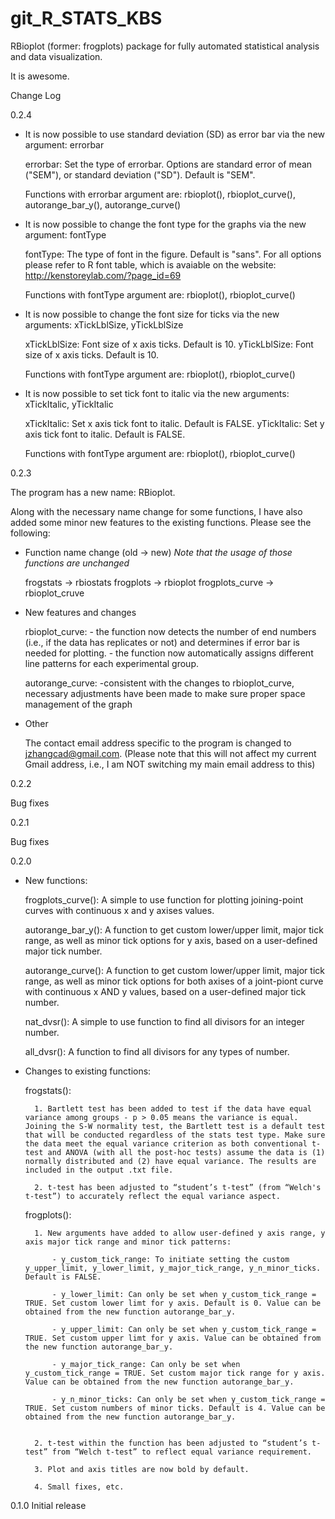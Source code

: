 # git_R_STATS_KBS
RBioplot (former: frogplots) package for fully automated statistical analysis and data visualization.

It is awesome.

Change Log



0.2.4

- It is now possible to use standard deviation (SD) as error bar via the new argument:	errorbar

	errorbar: Set the type of errorbar. Options are standard error of mean ("SEM"), or standard deviation ("SD"). Default is "SEM".

	Functions with errorbar argument are: rbioplot(), rbioplot_curve(), autorange_bar_y(), autorange_curve()


- It is now possible to change the font type for the graphs via the new argument: fontType

	fontType: The type of font in the figure. Default is "sans". For all options please refer to R font table, which is avaiable on the website: http://kenstoreylab.com/?page_id=69

	Functions with fontType argument are: rbioplot(), rbioplot_curve()



- It is now possible to change the font size for ticks via the new arguments: xTickLblSize, yTickLblSize

	xTickLblSize: Font size of x axis ticks. Default is 10.
	yTickLblSize: Font size of x axis ticks. Default is 10.

	Functions with fontType argument are: rbioplot(), rbioplot_curve()


- It is now possible to set tick font to italic via the new arguments: xTickItalic, yTickItalic

	xTickItalic: Set x axis tick font to italic. Default is FALSE.
	yTickItalic: Set y axis tick font to italic. Default is FALSE.

	Functions with fontType argument are: rbioplot(), rbioplot_curve()




0.2.3

The program has a new name: RBioplot.

Along with the necessary name change for some functions, I have also added some minor new features to the existing functions. Please see the following:

- Function name change (old -> new)	*Note that the usage of those functions are unchanged*

	frogstats -> rbiostats
	frogplots -> rbioplot
	frogplots_curve -> rbioplot_cruve
	
- New features and changes
	
	rbioplot_curve: 
		- the function now detects the number of end numbers (i.e., if the data has replicates or not) and determines if error bar is needed for plotting.
		- the function now automatically assigns different line patterns for each experimental group. 

	autorange_curve:
		-consistent with the changes to rbioplot_curve, necessary adjustments have been made to make sure proper space management of the graph

- Other
	
	The contact email address specific to the program is changed to jzhangcad@gmail.com. (Please note that this will not affect my current Gmail address, i.e., I am NOT switching my main email address to this)




0.2.2

Bug fixes



0.2.1

Bug fixes



0.2.0

- New functions:
 
	frogplots_curve(): A simple to use function for plotting joining-point curves with continuous x and y axises values.
 
	autorange_bar_y(): A function to get custom lower/upper limit, major tick range, as well as minor tick options for y axis, based on a user-defined major tick number.

	autorange_curve(): A function to get custom lower/upper limit, major tick range, as well as minor tick options for both axises of a joint-piont curve with continuous x AND y values, based on a user-defined major tick number.
 
	nat_dvsr(): A simple to use function to find all divisors for an integer number.
 
	all_dvsr(): A function to find all divisors for any types of number.
 
 
- Changes to existing functions:
 
	frogstats(): 
 
		1. Bartlett test has been added to test if the data have equal variance among groups - p > 0.05 means the variance is equal. Joining the S-W normality test, the Bartlett test is a default test that will be conducted regardless of the stats test type. Make sure the data meet the equal variance criterion as both conventional t-test and ANOVA (with all the post-hoc tests) assume the data is (1) normally distributed and (2) have equal variance. The results are included in the output .txt file.
 
		2. t-test has been adjusted to “student’s t-test” (from “Welch's t-test”) to accurately reflect the equal variance aspect.
 
	frogplots():
 
		1. New arguments have added to allow user-defined y axis range, y axis major tick range and minor tick patterns:
 
			- y_custom_tick_range: To initiate setting the custom y_upper_limit, y_lower_limit, y_major_tick_range, y_n_minor_ticks. Default is FALSE.
 
			- y_lower_limit: Can only be set when y_custom_tick_range = TRUE. Set custom lower limt for y axis. Default is 0. Value can be obtained from the new function autorange_bar_y.
 
			- y_upper_limit: Can only be set when y_custom_tick_range = TRUE. Set custom upper limt for y axis. Value can be obtained from the new function autorange_bar_y.
 
			- y_major_tick_range: Can only be set when y_custom_tick_range = TRUE. Set custom major tick range for y axis. Value can be obtained from the new function autorange_bar_y.
 
			- y_n_minor_ticks: Can only be set when y_custom_tick_range = TRUE. Set custom numbers of minor ticks. Default is 4. Value can be obtained from the new function autorange_bar_y.
 	
 
		2. t-test within the function has been adjusted to “student’s t-test” from “Welch t-test” to reflect equal variance requirement.

		3. Plot and axis titles are now bold by default. 
 
		4. Small fixes, etc. 




0.1.0
	Initial release
